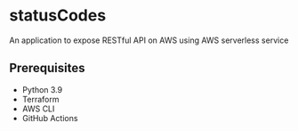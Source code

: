# statusCodes
An application to expose RESTful API on AWS using AWS serverless service 

## Prerequisites

- Python 3.9
- Terraform
- AWS CLI
- GitHub Actions
